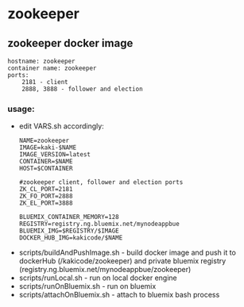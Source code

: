 # zookeeper

## zookeeper docker image
```
hostname: zookeeper 
container name: zookeeper 
ports:
	2181 - client
	2888, 3888 - follower and election
```
### usage:

- edit VARS.sh accordingly:
  ```
  NAME=zookeeper
  IMAGE=kaki-$NAME
  IMAGE_VERSION=latest
  CONTAINER=$NAME
  HOST=$CONTAINER
  
  #zookeeper client, follower and election ports
  ZK_CL_PORT=2181
  ZK_FO_PORT=2888
  ZK_EL_PORT=3888
  
  BLUEMIX_CONTAINER_MEMORY=128
  REGISTRY=registry.ng.bluemix.net/mynodeappbue
  BLUEMIX_IMG=$REGISTRY/$IMAGE
  DOCKER_HUB_IMG=kakicode/$NAME
  ```
- scripts/buildAndPushImage.sh - build docker image and push it to dockerHub (/kakicode/zookeeper) and private bluemix registry (registry.ng.bluemix.net/mynodeappbue/zookeeper)
- scripts/runLocal.sh - run on local docker engine
- scripts/runOnBluemix.sh - run on bluemix
- scripts/attachOnBluemix.sh - attach to bluemix bash process

